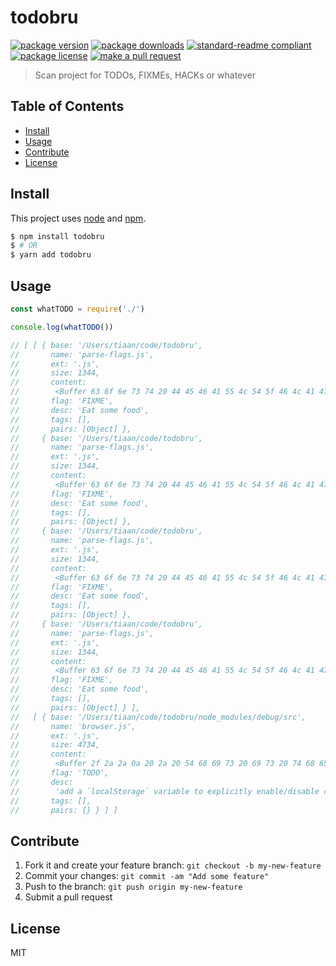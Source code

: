 
# todobru
[![package version](https://img.shields.io/npm/v/todobru.svg?style=flat-square)](https://npmjs.org/package/todobru)
[![package downloads](https://img.shields.io/npm/dm/todobru.svg?style=flat-square)](https://npmjs.org/package/todobru)
[![standard-readme compliant](https://img.shields.io/badge/readme%20style-standard-brightgreen.svg?style=flat-square)](https://github.com/RichardLitt/standard-readme)
[![package license](https://img.shields.io/npm/l/todobru.svg?style=flat-square)](https://npmjs.org/package/todobru)
[![make a pull request](https://img.shields.io/badge/PRs-welcome-brightgreen.svg?style=flat-square)](http://makeapullrequest.com)

> Scan project for TODOs, FIXMEs, HACKs or whatever

## Table of Contents

- [Install](#install)
- [Usage](#usage)
- [Contribute](#contribute)
- [License](#License)

## Install

This project uses [node](https://nodejs.org) and [npm](https://www.npmjs.com). 

```sh
$ npm install todobru
$ # OR
$ yarn add todobru
```

## Usage

```js
const whatTODO = require('./')

console.log(whatTODO())

// [ [ { base: '/Users/tiaan/code/todobru',
//       name: 'parse-flags.js',
//       ext: '.js',
//       size: 1344,
//       content:
//        <Buffer 63 6f 6e 73 74 20 44 45 46 41 55 4c 54 5f 46 4c 41 47 53 20 3d 20 5b 27 54 4f 44 4f 27 2c 20 27 46 49 58 4d 45 27 2c 20 27 48 41 43 4b 27 5d 0a 0a 63 ... >,
//       flag: 'FIXME',
//       desc: 'Eat some food',
//       tags: [],
//       pairs: [Object] },
//     { base: '/Users/tiaan/code/todobru',
//       name: 'parse-flags.js',
//       ext: '.js',
//       size: 1344,
//       content:
//        <Buffer 63 6f 6e 73 74 20 44 45 46 41 55 4c 54 5f 46 4c 41 47 53 20 3d 20 5b 27 54 4f 44 4f 27 2c 20 27 46 49 58 4d 45 27 2c 20 27 48 41 43 4b 27 5d 0a 0a 63 ... >,
//       flag: 'FIXME',
//       desc: 'Eat some food',
//       tags: [],
//       pairs: [Object] },
//     { base: '/Users/tiaan/code/todobru',
//       name: 'parse-flags.js',
//       ext: '.js',
//       size: 1344,
//       content:
//        <Buffer 63 6f 6e 73 74 20 44 45 46 41 55 4c 54 5f 46 4c 41 47 53 20 3d 20 5b 27 54 4f 44 4f 27 2c 20 27 46 49 58 4d 45 27 2c 20 27 48 41 43 4b 27 5d 0a 0a 63 ... >,
//       flag: 'FIXME',
//       desc: 'Eat some food',
//       tags: [],
//       pairs: [Object] },
//     { base: '/Users/tiaan/code/todobru',
//       name: 'parse-flags.js',
//       ext: '.js',
//       size: 1344,
//       content:
//        <Buffer 63 6f 6e 73 74 20 44 45 46 41 55 4c 54 5f 46 4c 41 47 53 20 3d 20 5b 27 54 4f 44 4f 27 2c 20 27 46 49 58 4d 45 27 2c 20 27 48 41 43 4b 27 5d 0a 0a 63 ... >,
//       flag: 'FIXME',
//       desc: 'Eat some food',
//       tags: [],
//       pairs: [Object] } ],
//   [ { base: '/Users/tiaan/code/todobru/node_modules/debug/src',
//       name: 'browser.js',
//       ext: '.js',
//       size: 4734,
//       content:
//        <Buffer 2f 2a 2a 0a 20 2a 20 54 68 69 73 20 69 73 20 74 68 65 20 77 65 62 20 62 72 6f 77 73 65 72 20 69 6d 70 6c 65 6d 65 6e 74 61 74 69 6f 6e 20 6f 66 20 60 ... >,
//       flag: 'TODO',
//       desc:
//        'add a `localStorage` variable to explicitly enable/disable colors',
//       tags: [],
//       pairs: {} } ] ]

```

## Contribute

1. Fork it and create your feature branch: `git checkout -b my-new-feature`
2. Commit your changes: `git commit -am "Add some feature"`
3. Push to the branch: `git push origin my-new-feature`
4. Submit a pull request

## License

MIT
    